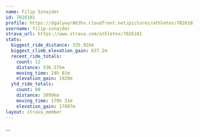 ```yaml
---
name: Filip Sznajder
id: 7026101
profile: https://dgalywyr863hv.cloudfront.net/pictures/athletes/7026101/2123836/17/large.jpg
username: filip-sznajder
strava_url: https://www.strava.com/athletes/7026101
stats:
  biggest_ride_distance: 335.92km
  biggest_climb_elevation_gain: 637.2m
  recent_ride_totals:
    count: 12
    distance: 536.57km
    moving_time: 24h 01m
    elevation_gain: 1928m
  ytd_ride_totals:
    count: 80
    distance: 3899km
    moving_time: 179h 31m
    elevation_gain: 17887m
layout: strava_member
--- 
```

...
